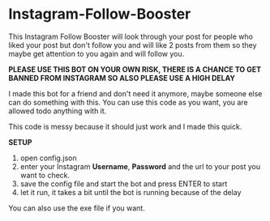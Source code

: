 # Instagram-Follow-Booster

This Instagram Follow Booster will look through your post for people who liked your post but don't follow you and will like 2 posts from them so they maybe get attention to you again and will follow you.

**PLEASE USE THIS BOT ON YOUR OWN RISK, THERE IS A CHANCE TO GET BANNED FROM INSTAGRAM SO ALSO PLEASE USE A HIGH DELAY**

I made this bot for a friend and don't need it anymore, maybe someone else can do something with this.
You can use this code as you want, you are allowed todo anything with it.

This code is messy because it should just work and I made this quick.


**SETUP**
1. open config.json
2. enter your Instagram **Username**, **Password** and the url to your post you want to check.
3. save the config file and start the bot and press ENTER to start
4. let it run, it takes a bit until the bot is running because of the delay

You can also use the exe file if you want.

